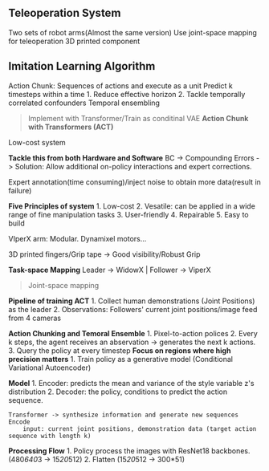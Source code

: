## Teleoperation System
Two sets of robot arms(Almost the same version)
Use joint-space mapping for teleoperation
3D printed component
## Imitation Learning Algorithm
Action Chunk: Sequences of actions and execute as a unit
Predict k timesteps within a time
    1. Reduce effective horizon
    2. Tackle temporally correlated confounders
Temporal ensembling
> Implement with Transformer/Train as conditinal VAE
**Action Chunk with Transformers (ACT)**

Low-cost system



**Tackle this from both Hardware and Software**
BC -> Compounding Errors -> Solution: Allow additional on-policy interactions and expert corrections.

Expert annotation(time consuming)/inject noise to obtain more data(result in failure)

**Five Principles of system**
    1. Low-cost
    2. Vesatile: can be applied in a wide range of fine manipulation tasks
    3. User-friendly
    4. Repairable
    5. Easy to build

VIperX arm: Modular. Dynamixel motors...

3D printed fingers/Grip tape -> Good visibility/Robust Grip


**Task-space Mapping**
Leader -> WidowX | Follower -> ViperX
> Joint-space mapping

**Pipeline of training ACT**
    1. Collect human demonstrations (Joint Positions) as the leader
    2. Observations: Followers' current joint positions/image feed from 4 cameras

**Action Chunking and Temoral Ensemble**
    1. Pixel-to-action polices
    2. Every k steps, the agent receives an abservation -> generates the next k actions.
    3. Query the policy at every timestep
**Focus on regions where high precision matters**
    1. Train policy as a generative model (Conditional Variational Autoencoder)

**Model**
    1. Encoder: predicts the mean and variance of the style variable z's distribution
    2. Decoder: the policy, conditions to predict the action sequence.

    Transformer -> synthesize information and generate new sequences
    Encode
        input: current joint positions, demonstration data (target action sequence with length k)


**Processing Flow**
    1. Policy process the images with ResNet18 backbones. (480*640*3 -> 15*20*512)
    2. Flatten (15*20*512 -> 300*51)